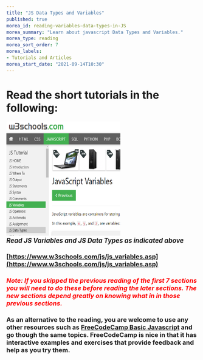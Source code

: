 ```yaml
---
title: "JS Data Types and Variables"
published: true
morea_id: reading-variables-data-types-in-JS
morea_summary: "Learn about javascript Data Types and Variables."
morea_type: reading
morea_sort_order: 7
morea_labels:
- Tutorials and Articles
morea_start_date: "2021-09-14T10:30"
---
```



# Read the short tutorials in the following:

<a href="https://www.w3schools.com/js/js_variables.asp"><img height="300px" width="300px" src="W3Vars_Types.png"></a>
<br><i><b><big>*Read JS Variables and JS Data Types as indicated above*</big></b></i>


### [https://www.w3schools.com/js/js_variables.asp](https://www.w3schools.com/js/js_variables.asp)

### *<font color="red"> Note: If you skipped the previous reading of the first 7 sections you will need to do these before reading the later sections. The new sections depend greatly on knowing what in in those previous sections.</font>*

### As an alternative to the reading, you are welcome to use any other resources such as [FreeCodeCamp Basic Javascript](https://www.freecodecamp.org/learn/javascript-algorithms-and-data-structures/basic-javascript/) and go though the same topics. FreeCodeCamp is nice in that it has interactive examples and exercises that provide feedback and help as you try them. 